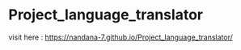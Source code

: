 # Project_language_translator
visit here : https://nandana-7.github.io/Project_language_translator/

